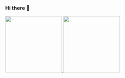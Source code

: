### Hi there 👋

<!--
**JonathanRefera/JonathanRefera** is a ✨ _special_ ✨ repository because its `README.md` (this file) appears on your GitHub profile.

Here are some ideas to get you started:

- 🔭 I’m currently working on ...
- 🌱 I’m currently learning ...
- 👯 I’m looking to collaborate on ...
- 🤔 I’m looking for help with ...
- 💬 Ask me about ...
- 📫 How to reach me: ...
- 😄 Pronouns: ...
- ⚡ Fun fact: ...
-->

<div>
<a href="https://github.com/JonathanRefera">
<img height="180em" src="https://github-readme-stats.vercel.app/api/top-langs/?username=JonathanRefera&langs_count=7"/>
<img height="180em" src="https://github-readme-stats.vercel.app/api?username=JonathanRefera&show_icons=true&include_all_commits=true&count_private=true"/>
</div>
